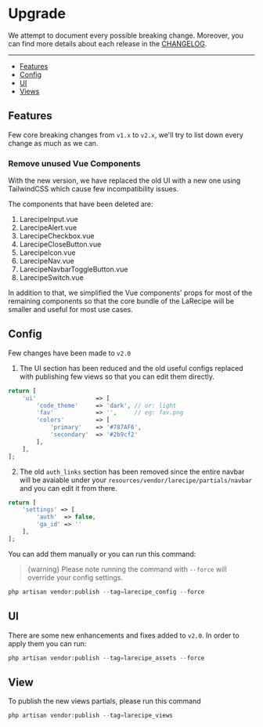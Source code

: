 # Upgrade

We attempt to document every possible breaking change. Moreover, you can find more details about each release in the [CHANGELOG](https://github.com/saleem-hadad/larecipe/blob/master/CHANGELOG.md).

---

- [Features](#features)
- [Config](#config)
- [UI](#ui)
- [Views](#views)

<a name="features"></a>
## Features

Few core breaking changes from `v1.x` to `v2.x`, we'll try to list down every change as much as we can.

### Remove unused Vue Components

With the new version, we have replaced the old UI with a new one using TailwindCSS which cause few incompatibility issues.

The components that have been deleted are:

1. LarecipeInput.vue
2. LarecipeAlert.vue
3. LarecipeCheckbox.vue
4. LarecipeCloseButton.vue
5. LarecipeIcon.vue
6. LarecipeNav.vue
7. LarecipeNavbarToggleButton.vue
8. LarecipeSwitch.vue

In addition to that, we simplified the Vue components' props for most of the remaining components so that the core bundle of the LaRecipe will be smaller and useful for most use cases.


<a name="config"></a>
## Config

Few changes have been made to `v2.0`


1. The UI section has been reduced and the old useful configs replaced with publishing few views so that you can edit them directly.

```php
return [
    'ui'                 => [
        'code_theme'     => 'dark', // or: light
        'fav'            => '',     // eg: fav.png
        'colors'         => [
            'primary'    => '#787AF6',
            'secondary'  => '#2b9cf2'
        ],
    ],
];
```

2. The old `auth_links` section has been removed since the entire navbar will be avaiable under your `resources/vendor/larecipe/partials/navbar` and you can edit it from there.

```php
return [
    'settings' => [
        'auth'  => false,
        'ga_id' => ''
    ],
];
```

You can add them manually or you can run this command:

> {warning} Please note running the command with `--force` will override your config settings.

```php
php artisan vendor:publish --tag=larecipe_config --force
```

<a name="ui"></a>
## UI

There are some new enhancements and fixes added to `v2.0`. In order to apply them you can run:

```php
php artisan vendor:publish --tag=larecipe_assets --force
```

<a name="views"></a>
## View

To publish the new views partials, please run this command

```php
php artisan vendor:publish --tag=larecipe_views
```

<larecipe-newsletter></larecipe-newsletter>